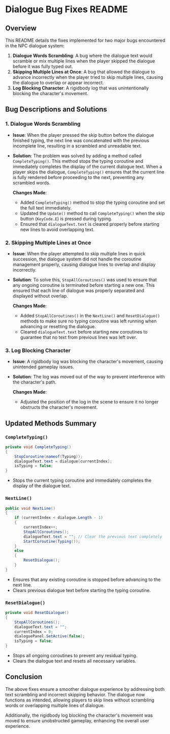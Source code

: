 # Dialogue Bug Fixes README

## Overview
This README details the fixes implemented for two major bugs encountered in the NPC dialogue system:

1. **Dialogue Words Scrambling**: A bug where the dialogue text would scramble or mix multiple lines when the player skipped the dialogue before it was fully typed out.
2. **Skipping Multiple Lines at Once**: A bug that allowed the dialogue to advance incorrectly when the player tried to skip multiple lines, causing the dialogue to overlap or appear incorrect.
3. **Log Blocking Character**: A rigidbody log that was unintentionally blocking the character's movement.

## Bug Descriptions and Solutions

### 1. Dialogue Words Scrambling
- **Issue**: When the player pressed the skip button before the dialogue finished typing, the next line was concatenated with the previous incomplete line, resulting in a scrambled and unreadable text.
- **Solution**: The problem was solved by adding a method called `CompleteTyping()`. This method stops the typing coroutine and immediately completes the display of the current dialogue text. When a player skips the dialogue, `CompleteTyping()` ensures that the current line is fully rendered before proceeding to the next, preventing any scrambled words.
  
  **Changes Made**:
  - Added `CompleteTyping()` method to stop the typing coroutine and set the full text immediately.
  - Updated the `Update()` method to call `CompleteTyping()` when the skip button (`KeyCode.E`) is pressed during typing.
  - Ensured that `dialogueText.text` is cleared properly before starting new lines to avoid overlapping text.

### 2. Skipping Multiple Lines at Once
- **Issue**: When the player attempted to skip multiple lines in quick succession, the dialogue system did not handle the coroutine management properly, causing dialogue lines to overlap and display incorrectly.
- **Solution**: To solve this, `StopAllCoroutines()` was used to ensure that any ongoing coroutine is terminated before starting a new one. This ensured that each line of dialogue was properly separated and displayed without overlap.
  
  **Changes Made**:
  - Added `StopAllCoroutines()` in the `NextLine()` and `ResetDialogue()` methods to make sure no typing coroutine was left running when advancing or resetting the dialogue.
  - Cleared `dialogueText.text` before starting new coroutines to guarantee that no text from previous lines was left over.

### 3. Log Blocking Character
- **Issue**: A rigidbody log was blocking the character's movement, causing unintended gameplay issues.
- **Solution**: The log was moved out of the way to prevent interference with the character's path.

  **Changes Made**:
  - Adjusted the position of the log in the scene to ensure it no longer obstructs the character's movement.

## Updated Methods Summary

### `CompleteTyping()`
```csharp
private void CompleteTyping()
{
    StopCoroutine(nameof(Typing));
    dialogueText.text = dialogue[currentIndex];
    isTyping = false;
}
```
- Stops the current typing coroutine and immediately completes the display of the dialogue text.

### `NextLine()`
```csharp
public void NextLine()
{
    if (currentIndex < dialogue.Length - 1)
    {
        currentIndex++;
        StopAllCoroutines();
        dialogueText.text = ""; // Clear the previous text completely
        StartCoroutine(Typing());
    }
    else
    {
        ResetDialogue();
    }
}
```
- Ensures that any existing coroutine is stopped before advancing to the next line.
- Clears previous dialogue text before starting the typing coroutine.

### `ResetDialogue()`
```csharp
private void ResetDialogue()
{
    StopAllCoroutines();
    dialogueText.text = "";
    currentIndex = 0;
    dialoguePanel.SetActive(false);
    isTyping = false;
}
```
- Stops all ongoing coroutines to prevent any residual typing.
- Clears the dialogue text and resets all necessary variables.

## Conclusion
The above fixes ensure a smoother dialogue experience by addressing both text scrambling and incorrect skipping behavior. The dialogue now functions as intended, allowing players to skip lines without scrambling words or overlapping multiple lines of dialogue.

Additionally, the rigidbody log blocking the character's movement was moved to ensure unobstructed gameplay, enhancing the overall user experience.
